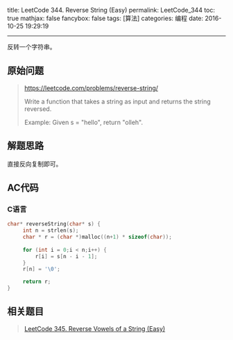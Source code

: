 title: LeetCode 344. Reverse String (Easy)
permalink: LeetCode_344
toc: true
mathjax: false
fancybox: false
tags: [算法]
categories: 编程
date: 2016-10-25 19:29:19

---

反转一个字符串。

<!--more-->

## 原始问题

> https://leetcode.com/problems/reverse-string/
>
> Write a function that takes a string as input and returns the string reversed.
> 
> Example:
> Given s = "hello", return "olleh".


## 解题思路

直接反向复制即可。

## AC代码

### C语言

```c
char* reverseString(char* s) {
     int n = strlen(s);
     char * r = (char *)malloc((n+1) * sizeof(char));
     
     for (int i = 0;i < n;i++) {
         r[i] = s[n - i - 1];
     }
     r[n] = '\0';

     return r;
}
```

## 相关题目

> [LeetCode 345. Reverse Vowels of a String (Easy)](/2016/10/25/LeetCode_345/)
